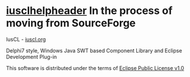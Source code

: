 [iusclhelpheader](https://cloud.githubusercontent.com/assets/22419675/18888161/dd725ebc-84ff-11e6-99c2-23f8d2e17b41.gif)
In the process of moving from SourceForge
=

IusCL - [iuscl.org](http://iuscl.org)

Delphi7 style, Windows Java SWT based Component Library and Eclipse Development Plug-in

This software is distributed under the terms of [Eclipse Public License v1.0](http://www.eclipse.org/org/documents/epl-v10.html)
